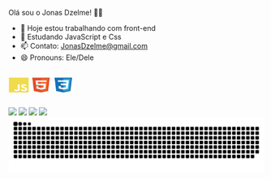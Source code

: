 Olá sou o Jonas Dzelme! 🐱‍👤

- 🔭 Hoje estou trabalhando com front-end
- 🌱 Estudando JavaScript e Css
- 📫 Contato: JonasDzelme@gmail.com
- 😄 Pronouns: Ele/Dele

<div style="display: inline_block"><br>
  <img align="center" alt="Rafa-Js" height="30" width="40" src="https://raw.githubusercontent.com/devicons/devicon/master/icons/javascript/javascript-plain.svg">
  <img align="center" alt="Rafa-HTML" height="30" width="40" src="https://raw.githubusercontent.com/devicons/devicon/master/icons/html5/html5-original.svg">
  <img align="center" alt="Rafa-CSS" height="30" width="40" src="https://raw.githubusercontent.com/devicons/devicon/master/icons/css3/css3-original.svg">
</div>

##

<div> 
  <a href="https://www.youtube.com/channel/UC_-uuuZbY0AAt9CViNzvc-Q" target="_blank"><img src="https://img.shields.io/badge/YouTube-FF0000?style=for-the-badge&logo=youtube&logoColor=white" target="_blank"></a>
  <a href="https://www.instagram.com/j_dzelme/" target="_blank"><img src="https://img.shields.io/badge/-Instagram-%23E4405F?style=for-the-badge&logo=instagram&logoColor=white" target="_blank"></a>
  <a href = "mailto:jonasdzelme@gmail.com"><img src="https://img.shields.io/badge/-Gmail-%23333?style=for-the-badge&logo=gmail&logoColor=white" target="_blank"></a>
  <a href="https://www.linkedin.com/in/jonas-dzelme-393a82267" target="_blank"><img src="https://img.shields.io/badge/-LinkedIn-%230077B5?style=for-the-badge&logo=linkedin&logoColor=white" target="_blank"></a> 
  
</div>

<picture>
  <source media="(prefers-color-scheme: dark)" srcset="https://raw.githubusercontent.com/Dzelmee/Dzelmee/output/github-contribution-grid-snake-dark.svg">
  <source media="(prefers-color-scheme: light)" srcset="https://raw.githubusercontent.com/Dzelmee/Dzelmee/output/github-contribution-grid-snake.svg">
  <img alt="github contribution grid snake animation" src="https://raw.githubusercontent.com/Dzelmee/Dzelmee/output/github-contribution-grid-snake.svg">
</picture>
